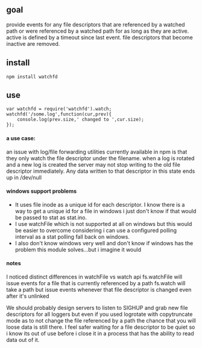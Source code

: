 ## goal

provide events for any file descriptors that are referenced by a watched path
or were referenced by a watched path for as long as they are active.
active is defined by a timeout since last event. file descriptors that become inactive are removed.


## install

	npm install watchfd

## use

	var watchfd = require('watchfd').watch;
	watchfd('/some.log',function(cur,prev){
		console.log(prev.size,' changed to ',cur.size);
	});

#### a use case:

an issue with log/file forwarding utilities currently available in npm is that they only watch the file descriptor under the filename. when a log is rotated and a new log is created the server may not stop writing to the old file descriptor immediately. Any data written to that descriptor in this state ends up in /dev/null


#### windows support problems

- It uses file inode as a unique id for each descriptor. I know there is a way to get a unique id for a file in windows i just don't know if that would be passed to stat as stat.ino. 
- I use watchFile which is not supported at all on windows but this would be easier to overcome considering i can use a configured polling interval as a stat polling fall back on windows. 
- I also don't know windows very well and don't know if windows has the problem this module solves...but i imagine it would

#### notes

I noticed distinct differences in watchFile vs watch api
fs.watchFile will issue events for a file that is currently referenced by a path
fs.watch will take a path but issue events whenever that file descriptor is changed even after it's unlinked

We should probably design servers to listen to SIGHUP and grab new file descriptors for all loggers but even if you used logrotate with copytruncate mode as to not change the file referenced by a path the chance that you will loose data is still there. I feel safer waiting for a file descriptor to be quiet so i know its out of use before i close it in a process that has the ability to read data out of it.
